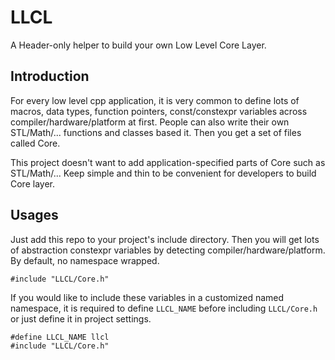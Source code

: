 # LLCL

A Header-only helper to build your own Low Level Core Layer.

## Introduction

For every low level cpp application, it is very common to define lots of macros, data types, function pointers, const/constexpr variables across compiler/hardware/platform at first. People can also write their own STL/Math/... functions and classes based it. Then you get a set of files called Core.

This project doesn't want to add application-specified parts of Core such as STL/Math/... Keep simple and thin to be convenient for developers to build Core layer.

## Usages

Just add this repo to your project's include directory. Then you will get lots of abstraction constexpr variables by detecting compiler/hardware/platform. By default, no namespace wrapped.

```
#include "LLCL/Core.h"
```

If you would like to include these variables in a customized named namespace, it is required to define `LLCL_NAME` before including `LLCL/Core.h` or just define it in project settings.

```
#define LLCL_NAME llcl
#include "LLCL/Core.h"
```
